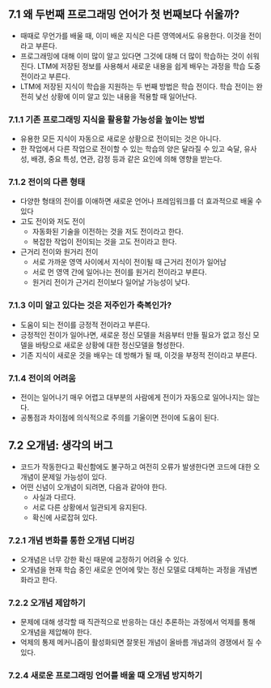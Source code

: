 ## 7.1 왜 두번째 프로그래밍 언어가 첫 번째보다 쉬울까?
- 때때로 무언가를 배울 때, 이미 배운 지식은 다른 영역에서도 유용한다. 이것을 전이라고 부른다.
- 프로그래밍에 대해 이미 많이 알고 있다면 그것에 대해 더 많이 학습하는 것이 쉬워진다. LTM에 저장된 정보를 사용해서 새로운 내용을 쉽게 배우는 과정을 학습 도중 전이라고 부른다.
- LTM에 저장된 지식이 학습을 지원하는 두 번째 방법은 학습 전이다. 학습 전이는 완전히 낯선 상황에 이미 알고 있는 내용을 적용할 때 일어난다.

### 7.1.1 기존 프로그래밍 지식을 활용할 가능성을 높이는 방법
- 유용한 모든 지식이 자동으로 새로운 상황으로 전이되는 것은 아니다.
- 한 작업에서 다른 작업으로 전이할 수 있는 학습의 양은 달라질 수 있고 숙달, 유사성, 배경, 중요 특성, 연관, 감정 등과 같은 요인에 의해 영향을 받는다.

### 7.1.2 전이의 다른 형태
- 다양한 형태의 전이를 이애하면 새로운 언어나 프레임워크를 더 효과적으로 배울 수 있다
- 고도 전이와 저도 전이
	- 자동화된 기술을 이전하는 것을 저도 전이라고 한다.
	- 복잡한 작업이 전이되는 것을 고도 전이라고 한다.
- 근거리 전이와 원거리 전이
	- 서로 가까운 영역 사이에서 지식이 전이될 때 근거리 전이가 일어남
	- 서로 먼 영역 간에 일어나는 전이를 원거리 전이라고 부른다.
	- 원거리 전이가 근거리 전이보다 일어날 가능성이 낮다.

### 7.1.3 이미 알고 있다는 것은 저주인가 축복인가?
- 도움이 되는 전이를 긍정적 전이라고 부른다.
- 긍정적인 전이가 일어나면, 새로운 정신 모델을 처음부터 만들 필요가 없고 정신 모델을 바탕으로 새로운 상황에 대한 정신모델을 형성한다.
- 기존 지식이 새로운 것을 배우는 데 방해가 될 때, 이것을 부정적 전이라고 부른다.
### 7.1.4 전이의 어려움
- 전이는 일어나기 매우 어렵고 대부분의 사람에게 전이가 자동으로 일어나지는 않는다.
- 공통점과 차이점에 의식적으로 주의를 기울이면 전이에 도움이 된다.

## 7.2 오개념: 생각의 버그
- 코드가 작동한다고 확신함에도 불구하고 여전히 오류가 발생한다면 코드에 대한 오개념이 문제일 가능성이 있다.
- 어떤 신념이 오개념이 되려면, 다음과 같아야 한다.
	- 사실과 다르다.
	- 서로 다른 상황에서 일관되게 유지된다.
	- 확신에 사로잡혀 있다.

### 7.2.1 개념 변화를 통한 오개념 디버깅
- 오개념은 너무 강한 확신 때문에 교정하기 어려울 수 있다.
- 오개념을 현재 학습 중인 새로운 언어에 맞는 정신 모델로 대체하는 과정을 개념변화라고 한다.
### 7.2.2 오개념 제압하기
- 문제에 대해 생각할 때 직관적으로 반응하는 대신 추론하는 과정에서 억제를 통해 오개념을 제압해야 한다.
- 억제의 통제 메커니즘이 활성화되면 잘못된 개념이 올바름 개념과의 경쟁에서 질 수 있다.

### 7.2.4 새로운 프로그래밍 언어를 배울 때 오개념 방지하기
